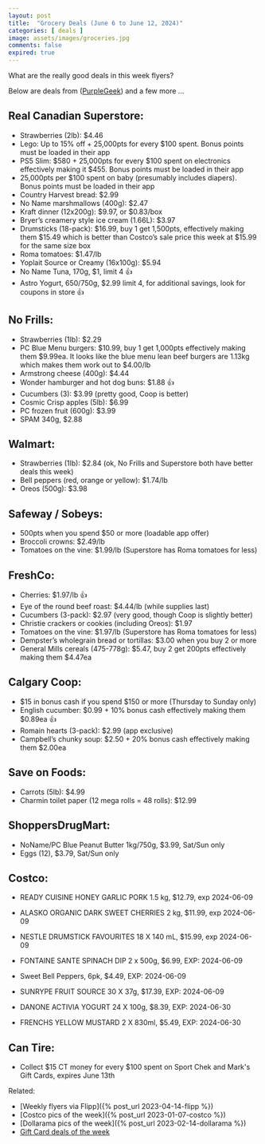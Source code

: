 ```yaml
---
layout: post
title:  "Grocery Deals (June 6 to June 12, 2024)"
categories: [ deals ]
image: assets/images/groceries.jpg
comments: false
expired: true
---
```


What are the really good deals in this week flyers?

Below are deals from ([PurpleGeek](https://www.reddit.com/user/PurpleGeek/)) and a few more ...

## Real Canadian Superstore:
- Strawberries (2lb): $4.46
- Lego: Up to 15% off + 25,000pts for every $100 spent. Bonus points must be loaded in their app
- PS5 Slim: $580 + 25,000pts for every $100 spent on electronics effectively making it $455. Bonus points must be loaded in their app
- 25,000pts per $100 spent on baby (presumably includes diapers). Bonus points must be loaded in their app
- Country Harvest bread: $2.99
- No Name marshmallows (400g): $2.47
- Kraft dinner (12x200g): $9.97, or $0.83/box
- Bryer’s creamery style ice cream (1.66L): $3.97
- Drumsticks (18-pack): $16.99, buy 1 get 1,500pts, effectively making them $15.49 which is better than Costco’s sale price this week at $15.99 for the same size box
- Roma tomatoes: $1.47/lb
- Yoplait Source or Creamy (16x100g): $5.94
- No Name Tuna, 170g, $1, limit 4 &#128077;
- Astro Yogurt, 650/750g, $2.99 limit 4, for additional savings, look for coupons in store &#128077;

## No Frills:
- Strawberries (1lb): $2.29
- PC Blue Menu burgers: $10.99, buy 1 get 1,000pts effectively making them $9.99ea. It looks like the blue menu lean beef burgers are 1.13kg which makes them work out to $4.00/lb
- Armstrong cheese (400g): $4.44
- Wonder hamburger and hot dog buns: $1.88 &#128077;
- Cucumbers (3): $3.99 (pretty good, Coop is better)
- Cosmic Crisp apples (5lb): $6.99
- PC frozen fruit (600g): $3.99
- SPAM 340g, $2.88

## Walmart:
- Strawberries (1lb): $2.84 (ok, No Frills and Superstore both have better deals this week)
- Bell peppers (red, orange or yellow): $1.74/lb
- Oreos (500g): $3.98

## Safeway / Sobeys:
- 500pts when you spend $50 or more (loadable app offer)
- Broccoli crowns: $2.49/lb
- Tomatoes on the vine: $1.99/lb (Superstore has Roma tomatoes for less)

## FreshCo:
- Cherries: $1.97/lb &#128077;
- Eye of the round beef roast: $4.44/lb (while supplies last)
- Cucumbers (3-pack): $2.97 (very good, though Coop is slightly better)
- Christie crackers or cookies (including Oreos): $1.97
- Tomatoes on the vine: $1.97/lb (Superstore has Roma tomatoes for less)
- Dempster’s wholegrain bread or tortillas: $3.00 when you buy 2 or more
- General Mills cereals (475-778g): $5.47, buy 2 get 200pts effectively making them $4.47ea

## Calgary Coop:
- $15 in bonus cash if you spend $150 or more (Thursday to Sunday only)
- English cucumber: $0.99 + 10% bonus cash effectively making them $0.89ea &#128077;
- Romain hearts (3-pack): $2.99 (app exclusive)
- Campbell’s chunky soup: $2.50 + 20% bonus cash effectively making them $2.00ea

## Save on Foods:
- Carrots (5lb): $4.99
- Charmin toilet paper (12 mega rolls = 48 rolls): $12.99

## ShoppersDrugMart:
- NoName/PC Blue Peanut Butter 1kg/750g, $3.99, Sat/Sun only
- Eggs (12), $3.79, Sat/Sun only

## Costco:
- READY CUISINE HONEY GARLIC PORK 1.5 kg, $12.79, exp 2024-06-09
- ALASKO ORGANIC DARK SWEET CHERRIES 2 kg, $11.99, exp 2024-06-09
- NESTLE DRUMSTICK FAVOURITES 18 X 140 mL, $15.99, exp 2024-06-09
- FONTAINE SANTE SPINACH DIP 2 x 500g, $6.99, EXP: 2024-06-09
- Sweet Bell Peppers, 6pk, $4.49, EXP: 2024-06-09
- SUNRYPE FRUIT SOURCE 30 X 37g, $17.39, EXP: 2024-06-09

- DANONE ACTIVIA YOGURT 24 X 100g, $8.39, EXP: 2024-06-30
- FRENCHS YELLOW MUSTARD 2 X 830ml, $5.49, EXP: 2024-06-30


## Can Tire:
- Collect $15 CT money for every $100 spent on Sport Chek and Mark's Gift Cards, expires June 13th

Related:
 - [Weekly flyers via Flipp]({% post_url 2023-04-14-flipp %})
 - [Costco pics of the week]({% post_url 2023-01-07-costco %})
 - [Dollarama pics of the week]({% post_url 2023-02-14-dollarama %})
 - [Gift Card deals of the week](https://forums.redflagdeals.com/various-retailers-gift-cards-deals-discounts-2024-2666408)

 